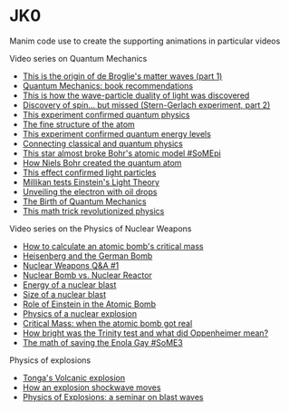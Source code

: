 # JK0

Manim code use to create the supporting animations in particular videos

Video series on Quantum Mechanics
- [This is the origin of de Broglie's matter waves (part 1)]()
- [Quantum Mechanics: book recommendations]()
- [This is how the wave-particle duality of light was discovered]()
- [Discovery of spin... but missed (Stern-Gerlach experiment, part 2)]()
- [This experiment confirmed quantum physics]()
- [The fine structure of the atom]()
- [This experiment confirmed quantum energy levels]()
- [Connecting classical and quantum physics]()
- [This star almost broke Bohr's atomic model #SoMEpi]()
- [How Niels Bohr created the quantum atom]()
- [This effect confirmed light particles]()
- [Millikan tests Einstein's Light Theory]()
- [Unveiling the electron with oil drops]()
- [The Birth of Quantum Mechanics]()
- [This math trick revolutionized physics]()

Video series on the Physics of Nuclear Weapons
- [How to calculate an atomic bomb's critical mass]()
- [Heisenberg and the German Bomb]()
- [Nuclear Weapons Q&A #1]()
- [Nuclear Bomb vs. Nuclear Reactor]()
- [Energy of a nuclear blast]()
- [Size of a nuclear blast]()
- [Role of Einstein in the Atomic Bomb]()
- [Physics of a nuclear explosion]()
- [Critical Mass: when the atomic bomb got real]()
- [How bright was the Trinity test and what did Oppenheimer mean?]()
- [The math of saving the Enola Gay #SoME3]()

Physics of explosions
- [Tonga's Volcanic explosion]()
- [How an explosion shockwave moves]()
- [Physics of Explosions: a seminar on blast waves]()
